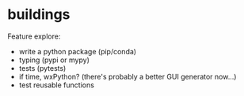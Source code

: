 # buildings

Feature explore:

* write a python package (pip/conda)
* typing (pypi or mypy)
* tests (pytests)
* if time, wxPython? (there's probably a better GUI generator now...)
* test reusable functions
